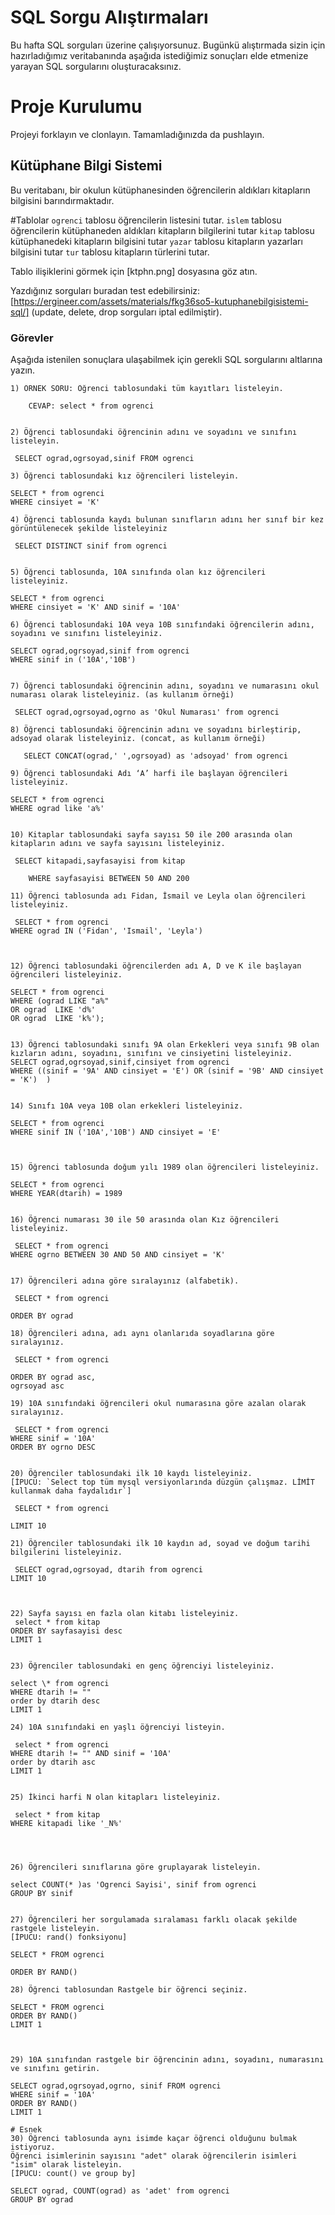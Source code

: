 # SQL Sorgu Alıştırmaları

Bu hafta SQL sorguları üzerine çalışıyorsunuz. Bugünkü alıştırmada sizin için hazırladığımız veritabanında aşağıda istediğimiz sonuçları elde etmenize yarayan SQL sorgularını oluşturacaksınız.

# Proje Kurulumu

Projeyi forklayın ve clonlayın. Tamamladığınızda da pushlayın.

## Kütüphane Bilgi Sistemi

Bu veritabanı, bir okulun kütüphanesinden öğrencilerin aldıkları kitapların bilgisini barındırmaktadır.

#Tablolar
`ogrenci` tablosu öğrencilerin listesini tutar.
`islem` tablosu öğrencilerin kütüphaneden aldıkları kitapların bilgilerini tutar
`kitap` tablosu kütüphanedeki kitapların bilgisini tutar
`yazar` tablosu kitapların yazarları bilgisini tutar
`tur` tablosu kitapların türlerini tutar.

Tablo ilişiklerini görmek için [ktphn.png] dosyasına göz atın.

Yazdığınız sorguları buradan test edebilirsiniz: [https://ergineer.com/assets/materials/fkg36so5-kutuphanebilgisistemi-sql/] (update, delete, drop sorguları iptal edilmiştir).

### Görevler

Aşağıda istenilen sonuçlara ulaşabilmek için gerekli SQL sorgularını altlarına yazın.

    1) ÖRNEK SORU: Öğrenci tablosundaki tüm kayıtları listeleyin.

    	CEVAP: select * from ogrenci


    2) Öğrenci tablosundaki öğrencinin adını ve soyadını ve sınıfını listeleyin.

     SELECT ograd,ogrsoyad,sinif FROM ogrenci

    3) Öğrenci tablosundaki kız öğrencileri listeleyin.

    SELECT * from ogrenci
    WHERE cinsiyet = 'K'

    4) Öğrenci tablosunda kaydı bulunan sınıfların adını her sınıf bir kez görüntülenecek şekilde listeleyiniz

     SELECT DISTINCT sinif from ogrenci


    5) Öğrenci tablosunda, 10A sınıfında olan kız öğrencileri listeleyiniz.

    SELECT * from ogrenci
    WHERE cinsiyet = 'K' AND sinif = '10A'

    6) Öğrenci tablosundaki 10A veya 10B sınıfındaki öğrencilerin adını, soyadını ve sınıfını listeleyiniz.

    SELECT ograd,ogrsoyad,sinif from ogrenci
    WHERE sinif in ('10A','10B')


    7) Öğrenci tablosundaki öğrencinin adını, soyadını ve numarasını okul numarası olarak listeleyiniz. (as kullanım örneği)

     SELECT ograd,ogrsoyad,ogrno as 'Okul Numarası' from ogrenci

    8) Öğrenci tablosundaki öğrencinin adını ve soyadını birleştirip, adsoyad olarak listeleyiniz. (concat, as kullanım örneği)

       SELECT CONCAT(ograd,' ',ogrsoyad) as 'adsoyad' from ogrenci

    9) Öğrenci tablosundaki Adı ‘A’ harfi ile başlayan öğrencileri listeleyiniz.

    SELECT * from ogrenci
    WHERE ograd like 'a%'


    10) Kitaplar tablosundaki sayfa sayısı 50 ile 200 arasında olan kitapların adını ve sayfa sayısını listeleyiniz.

     SELECT kitapadi,sayfasayisi from kitap

    	WHERE sayfasayisi BETWEEN 50 AND 200

    11) Öğrenci tablosunda adı Fidan, İsmail ve Leyla olan öğrencileri listeleyiniz.

     SELECT * from ogrenci
    WHERE ograd IN ('Fidan', 'Ismail', 'Leyla')



    12) Öğrenci tablosundaki öğrencilerden adı A, D ve K ile başlayan öğrencileri listeleyiniz.

    SELECT * from ogrenci
    WHERE (ograd LIKE "a%"
    OR ograd  LIKE 'd%'
    OR ograd  LIKE 'k%');


    13) Öğrenci tablosundaki sınıfı 9A olan Erkekleri veya sınıfı 9B olan kızların adını, soyadını, sınıfını ve cinsiyetini listeleyiniz.
    SELECT ograd,ogrsoyad,sinif,cinsiyet from ogrenci
    WHERE ((sinif = '9A' AND cinsiyet = 'E') OR (sinif = '9B' AND cinsiyet = 'K')  )


    14) Sınıfı 10A veya 10B olan erkekleri listeleyiniz.

    SELECT * from ogrenci
    WHERE sinif IN ('10A','10B') AND cinsiyet = 'E'



    15) Öğrenci tablosunda doğum yılı 1989 olan öğrencileri listeleyiniz.

    SELECT * from ogrenci
    WHERE YEAR(dtarih) = 1989


    16) Öğrenci numarası 30 ile 50 arasında olan Kız öğrencileri listeleyiniz.

     SELECT * from ogrenci
    WHERE ogrno BETWEEN 30 AND 50 AND cinsiyet = 'K'


    17) Öğrencileri adına göre sıralayınız (alfabetik).

     SELECT * from ogrenci

    ORDER BY ograd

    18) Öğrencileri adına, adı aynı olanlarıda soyadlarına göre sıralayınız.

     SELECT * from ogrenci

    ORDER BY ograd asc,
    ogrsoyad asc

    19) 10A sınıfındaki öğrencileri okul numarasına göre azalan olarak sıralayınız.

     SELECT * from ogrenci
    WHERE sinif = '10A'
    ORDER BY ogrno DESC


    20) Öğrenciler tablosundaki ilk 10 kaydı listeleyiniz.
    [İPUCU: `Select top tüm mysql versiyonlarında düzgün çalışmaz. LİMİT kullanmak daha faydalıdır`]

     SELECT * from ogrenci

    LIMIT 10

    21) Öğrenciler tablosundaki ilk 10 kaydın ad, soyad ve doğum tarihi bilgilerini listeleyiniz.

     SELECT ograd,ogrsoyad, dtarih from ogrenci
    LIMIT 10



    22) Sayfa sayısı en fazla olan kitabı listeleyiniz.
     select * from kitap
    ORDER BY sayfasayisi desc
    LIMIT 1


    23) Öğrenciler tablosundaki en genç öğrenciyi listeleyiniz.

    select \* from ogrenci
    WHERE dtarih != ""
    order by dtarih desc
    LIMIT 1

    24) 10A sınıfındaki en yaşlı öğrenciyi listeyin.

     select * from ogrenci
    WHERE dtarih != "" AND sinif = '10A'
    order by dtarih asc
    LIMIT 1


    25) İkinci harfi N olan kitapları listeleyiniz.

     select * from kitap
    WHERE kitapadi like '_N%'




    26) Öğrencileri sınıflarına göre gruplayarak listeleyin.

    select COUNT(* )as 'Ogrenci Sayisi', sinif from ogrenci
    GROUP BY sinif


    27) Öğrencileri her sorgulamada sıralaması farklı olacak şekilde rastgele listeleyin.
    [İPUCU: rand() fonksiyonu]

    SELECT * FROM ogrenci

    ORDER BY RAND()

    28) Öğrenci tablosundan Rastgele bir öğrenci seçiniz.

    SELECT * FROM ogrenci
    ORDER BY RAND()
    LIMIT 1



    29) 10A sınıfından rastgele bir öğrencinin adını, soyadını, numarasını ve sınıfını getirin.

    SELECT ograd,ogrsoyad,ogrno, sinif FROM ogrenci
    WHERE sinif = '10A'
    ORDER BY RAND()
    LIMIT 1

    # Esnek
    30) Öğrenci tablosunda aynı isimde kaçar öğrenci olduğunu bulmak istiyoruz.
    Öğrenci isimlerinin sayısını "adet" olarak öğrencilerin isimleri "isim" olarak listeleyin.
    [İPUCU: count() ve group by]

    SELECT ograd, COUNT(ograd) as 'adet' from ogrenci
    GROUP BY ograd
